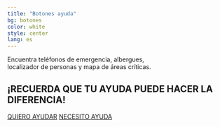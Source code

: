 ```yaml
---
title: "Botones ayuda"
bg: botones
color: white
style: center
lang: es
---
```


<p>Encuentra teléfonos de emergencia, albergues,<br> localizador de personas y mapa de áreas críticas.</p>
<h2><b>¡RECUERDA QUE TU AYUDA PUEDE HACER LA DIFERENCIA!</b></h2>
<a href="#section-quiero_ayudar" class="btn-quiero-ayudar" alt="">QUIERO <span>AYUDAR</span></a>
<a href="#section-rescatados" class="btn-necesito-ayuda" alt="">NECESITO <span>AYUDA</span></a>
